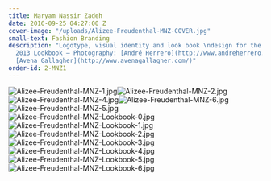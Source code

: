 ```yaml
---
title: Maryam Nassir Zadeh
date: 2016-09-25 04:27:00 Z
cover-image: "/uploads/Alizee-Freudenthal-MNZ-COVER.jpg"
small-text: Fashion Branding
description: "Logotype, visual identity and look book \ndesign for the designer store.\nS/S
  2013 Lookbook — Photography: [André Herrero](http://www.andreherrero.com/) — Styling:
  [Avena Gallagher](http://www.avenagallagher.com/)"
order-id: 2-MNZ1
---
```


![Alizee-Freudenthal-MNZ-1.jpg](/uploads/Alizee-Freudenthal-MNZ-1.jpg)![Alizee-Freudenthal-MNZ-2.jpg](/uploads/Alizee-Freudenthal-MNZ-2.jpg)![Alizee-Freudenthal-MNZ-4.jpg](/uploads/Alizee-Freudenthal-MNZ-4.jpg)![Alizee-Freudenthal-MNZ-6.jpg](/uploads/Alizee-Freudenthal-MNZ-6.jpg)![Alizee-Freudenthal-MNZ-5.jpg](/uploads/Alizee-Freudenthal-MNZ-5.jpg)![Alizee-Freudenthal-MNZ-Lookbook-0.jpg](/uploads/Alizee-Freudenthal-MNZ-Lookbook-0.jpg)![Alizee-Freudenthal-MNZ-Lookbook-1.jpg](/uploads/Alizee-Freudenthal-MNZ-Lookbook-1.jpg)![Alizee-Freudenthal-MNZ-Lookbook-2.jpg](/uploads/Alizee-Freudenthal-MNZ-Lookbook-2.jpg)![Alizee-Freudenthal-MNZ-Lookbook-3.jpg](/uploads/Alizee-Freudenthal-MNZ-Lookbook-3.jpg)![Alizee-Freudenthal-MNZ-Lookbook-4.jpg](/uploads/Alizee-Freudenthal-MNZ-Lookbook-4.jpg)![Alizee-Freudenthal-MNZ-Lookbook-5.jpg](/uploads/Alizee-Freudenthal-MNZ-Lookbook-5.jpg)![Alizee-Freudenthal-MNZ-Lookbook-6.jpg](/uploads/Alizee-Freudenthal-MNZ-Lookbook-6.jpg)